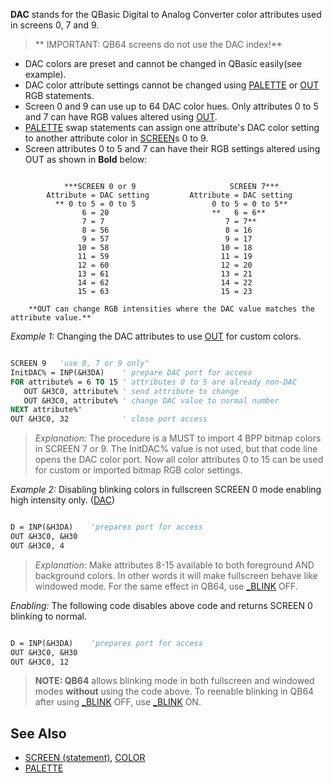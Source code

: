 **DAC** stands for the QBasic Digital to Analog Converter color attributes used in screens 0, 7 and 9.

> ** IMPORTANT: QB64 screens do not use the DAC index!**

* DAC colors are preset and cannot be changed in QBasic easily(see example).
* DAC color attribute settings cannot be changed using [PALETTE](PALETTE) or [OUT](OUT) RGB statements.
* Screen 0 and 9 can use up to 64 DAC color hues. Only attributes 0 to 5 and 7 can have RGB values altered using [OUT](OUT).
* [PALETTE](PALETTE) swap statements can assign one attribute's DAC color setting to another attribute color in [SCREEN](SCREEN)s 0 to 9.
* Screen attributes 0 to 5 and 7 can have their RGB settings altered using OUT as shown in **Bold** below: 

```text

            ***SCREEN 0 or 9                     SCREEN 7***
        Attribute = DAC setting         Attribute = DAC setting
          ** 0 to 5 = 0 to 5                 0 to 5 = 0 to 5**
                6 = 20                       **   6 = 6**
                7 = 7                           7 = 7**
                8 = 56                          8 = 16
                9 = 57                          9 = 17
               10 = 58                         10 = 18
               11 = 59                         11 = 19
               12 = 60                         12 = 20
               13 = 61                         13 = 21
               14 = 62                         14 = 22
               15 = 63                         15 = 23

    **OUT can change RGB intensities where the DAC value matches the attribute value.**

```

*Example 1:* Changing the DAC attributes to use [OUT](OUT) for custom colors.

```vb

SCREEN 9   'use 0, 7 or 9 only"
InitDAC% = INP(&H3DA)    ' prepare DAC port for access
FOR attribute% = 6 TO 15 ' attributes 0 to 5 are already non-DAC
   OUT &H3C0, attribute% ' send attribute to change
   OUT &H3C0, attribute% ' change DAC value to normal number
NEXT attribute%"
OUT &H3C0, 32            ' close port access

```

> *Explanation:* The procedure is a MUST to import 4 BPP bitmap colors in SCREEN 7 or 9. The InitDAC% value is not used, but that code line opens the DAC color port. Now all color attributes 0 to 15 can be used for custom or imported bitmap RGB color settings. 

*Example 2:* Disabling blinking colors in fullscreen SCREEN 0 mode enabling high intensity only. ([DAC](DAC))

```vb

D = INP(&H3DA)    'prepares port for access
OUT &H3C0, &H30 
OUT &H3C0, 4 

```

> *Explanation:* Make attributes 8-15 available to both foreground AND background colors. In other words it will make fullscreen behave like windowed mode. For the same effect in QB64, use [_BLINK](_BLINK) OFF.

*Enabling:* The following code disables above code and returns SCREEN 0 blinking to normal.

```vb

D = INP(&H3DA)    'prepares port for access
OUT &H3C0, &H30 
OUT &H3C0, 12 

```
> **NOTE: QB64** allows blinking mode in both fullscreen and windowed modes **without** using the code above. To reenable blinking in QB64 after using [_BLINK](_BLINK) OFF, use [_BLINK](_BLINK) ON.

## See Also

* [SCREEN (statement)](SCREEN-(statement)), [COLOR](COLOR) 
* [PALETTE](PALETTE)
